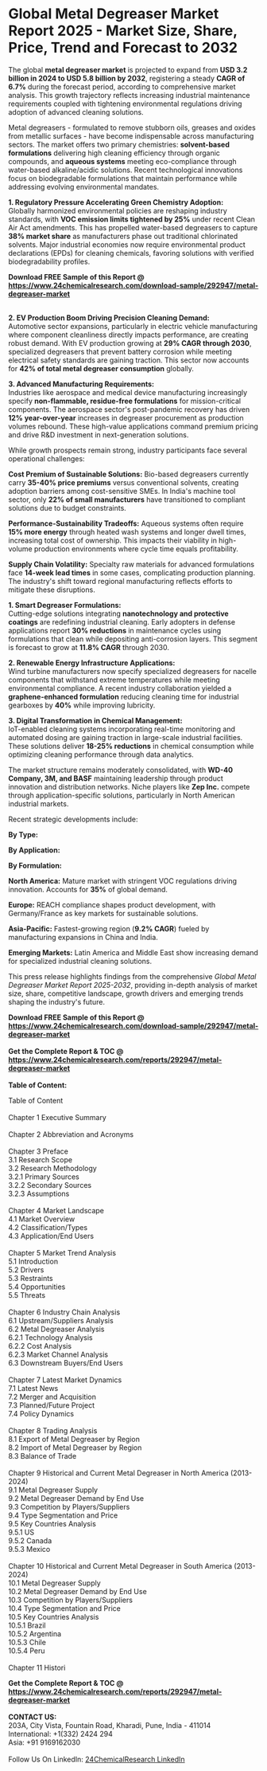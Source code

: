 <h1>Global Metal Degreaser Market Report 2025 - Market Size, Share, Price, Trend and Forecast to 2032</h1><p>The global <strong>metal degreaser market</strong> is projected to expand from <strong>USD 3.2 billion in 2024 to USD 5.8 billion by 2032</strong>, registering a steady <strong>CAGR of 6.7%</strong> during the forecast period, according to comprehensive market analysis. This growth trajectory reflects increasing industrial maintenance requirements coupled with tightening environmental regulations driving adoption of advanced cleaning solutions.</p><p>Metal degreasers - formulated to remove stubborn oils, greases and oxides from metallic surfaces - have become indispensable across manufacturing sectors. The market offers two primary chemistries: <strong>solvent-based formulations</strong> delivering high cleaning efficiency through organic compounds, and <strong>aqueous systems</strong> meeting eco-compliance through water-based alkaline/acidic solutions. Recent technological innovations focus on biodegradable formulations that maintain performance while addressing evolving environmental mandates.</p><p><strong>1. Regulatory Pressure Accelerating Green Chemistry Adoption:</strong><br>
Globally harmonized environmental policies are reshaping industry standards, with <strong>VOC emission limits tightened by 25%</strong> under recent Clean Air Act amendments. This has propelled water-based degreasers to capture <strong>38% market share</strong> as manufacturers phase out traditional chlorinated solvents. Major industrial economies now require environmental product declarations (EPDs) for cleaning chemicals, favoring solutions with verified biodegradability profiles.</p><div><b>Download FREE Sample of this Report @ 
            <a href="https://www.24chemicalresearch.com/download-sample/292947/metal-degreaser-market">
            https://www.24chemicalresearch.com/download-sample/292947/metal-degreaser-market</a></b></div><br><p><strong>2. EV Production Boom Driving Precision Cleaning Demand:</strong><br>
Automotive sector expansions, particularly in electric vehicle manufacturing where component cleanliness directly impacts performance, are creating robust demand. With EV production growing at <strong>29% CAGR through 2030</strong>, specialized degreasers that prevent battery corrosion while meeting electrical safety standards are gaining traction. This sector now accounts for <strong>42% of total metal degreaser consumption</strong> globally.</p><p><strong>3. Advanced Manufacturing Requirements:</strong><br>
Industries like aerospace and medical device manufacturing increasingly specify <strong>non-flammable, residue-free formulations</strong> for mission-critical components. The aerospace sector's post-pandemic recovery has driven <strong>12% year-over-year</strong> increases in degreaser procurement as production volumes rebound. These high-value applications command premium pricing and drive R&amp;D investment in next-generation solutions.</p><p>While growth prospects remain strong, industry participants face several operational challenges:</p><p><strong>Cost Premium of Sustainable Solutions:</strong> Bio-based degreasers currently carry <strong>35-40% price premiums</strong> versus conventional solvents, creating adoption barriers among cost-sensitive SMEs. In India's machine tool sector, only <strong>22% of small manufacturers</strong> have transitioned to compliant solutions due to budget constraints.</p><p><strong>Performance-Sustainability Tradeoffs:</strong> Aqueous systems often require <strong>15% more energy</strong> through heated wash systems and longer dwell times, increasing total cost of ownership. This impacts their viability in high-volume production environments where cycle time equals profitability.</p><p><strong>Supply Chain Volatility:</strong> Specialty raw materials for advanced formulations face <strong>14-week lead times</strong> in some cases, complicating production planning. The industry's shift toward regional manufacturing reflects efforts to mitigate these disruptions.</p><p><strong>1. Smart Degreaser Formulations:</strong><br>
Cutting-edge solutions integrating <strong>nanotechnology and protective coatings</strong> are redefining industrial cleaning. Early adopters in defense applications report <strong>30% reductions</strong> in maintenance cycles using formulations that clean while depositing anti-corrosion layers. This segment is forecast to grow at <strong>11.8% CAGR</strong> through 2030.</p><p><strong>2. Renewable Energy Infrastructure Applications:</strong><br>
Wind turbine manufacturers now specify specialized degreasers for nacelle components that withstand extreme temperatures while meeting environmental compliance. A recent industry collaboration yielded a <strong>graphene-enhanced formulation</strong> reducing cleaning time for industrial gearboxes by <strong>40%</strong> while improving lubricity.</p><p><strong>3. Digital Transformation in Chemical Management:</strong><br>
IoT-enabled cleaning systems incorporating real-time monitoring and automated dosing are gaining traction in large-scale industrial facilities. These solutions deliver <strong>18-25% reductions</strong> in chemical consumption while optimizing cleaning performance through data analytics.</p><p>The market structure remains moderately consolidated, with <strong>WD-40 Company, 3M, and BASF</strong> maintaining leadership through product innovation and distribution networks. Niche players like <strong>Zep Inc.</strong> compete through application-specific solutions, particularly in North American industrial markets.</p><p>Recent strategic developments include:
</p><p><strong>By Type:</strong></p><p><strong>By Application:</strong></p><p><strong>By Formulation:</strong></p><p><strong>North America:</strong> Mature market with stringent VOC regulations driving innovation. Accounts for <strong>35%</strong> of global demand.</p><p><strong>Europe:</strong> REACH compliance shapes product development, with Germany/France as key markets for sustainable solutions.</p><p><strong>Asia-Pacific:</strong> Fastest-growing region (<strong>9.2% CAGR</strong>) fueled by manufacturing expansions in China and India.</p><p><strong>Emerging Markets:</strong> Latin America and Middle East show increasing demand for specialized industrial cleaning solutions.</p><p>This press release highlights findings from the comprehensive <em>Global Metal Degreaser Market Report 2025-2032</em>, providing in-depth analysis of market size, share, competitive landscape, growth drivers and emerging trends shaping the industry's future.</p><div><b>Download FREE Sample of this Report @ 
            <a href="https://www.24chemicalresearch.com/download-sample/292947/metal-degreaser-market">
            https://www.24chemicalresearch.com/download-sample/292947/metal-degreaser-market</a></b></div><br><div><b>Get the Complete Report & TOC @ 
            <a href="https://www.24chemicalresearch.com/reports/292947/metal-degreaser-market">
            https://www.24chemicalresearch.com/reports/292947/metal-degreaser-market</a></b></div><br>
            <b>Table of Content:</b><p>Table of Content<br />
<br />
Chapter 1 Executive Summary<br />
<br />
Chapter 2 Abbreviation and Acronyms<br />
<br />
Chapter 3 Preface<br />
3.1 Research Scope<br />
3.2 Research Methodology<br />
  3.2.1 Primary Sources<br />
  3.2.2 Secondary Sources<br />
  3.2.3 Assumptions<br />
		<br />
Chapter 4 Market Landscape<br />
4.1 Market Overview<br />
4.2 Classification/Types<br />
4.3 Application/End Users<br />
<br />
Chapter 5 Market Trend Analysis <br />
5.1 Introduction<br />
5.2 Drivers<br />
5.3 Restraints<br />
5.4 Opportunities<br />
5.5 Threats<br />
<br />
Chapter 6 Industry Chain Analysis<br />
6.1 Upstream/Suppliers Analysis<br />
6.2 Metal Degreaser Analysis<br />
  6.2.1 Technology Analysis<br />
  6.2.2 Cost Analysis<br />
  6.2.3 Market Channel Analysis<br />
6.3 Downstream Buyers/End Users<br />
<br />
Chapter 7 Latest Market Dynamics<br />
7.1 Latest News<br />
7.2 Merger and Acquisition<br />
7.3 Planned/Future Project<br />
7.4 Policy Dynamics<br />
<br />
Chapter 8 Trading Analysis<br />
8.1 Export of Metal Degreaser by Region<br />
8.2 Import of Metal Degreaser by Region<br />
8.3 Balance of Trade<br />
<br />
Chapter 9 Historical and Current Metal Degreaser in North America (2013-2024)<br />
9.1 Metal Degreaser Supply <br />
9.2 Metal Degreaser Demand by End Use<br />
9.3 Competition by Players/Suppliers<br />
9.4 Type Segmentation and Price<br />
9.5 Key Countries Analysis<br />
  9.5.1 US<br />
  9.5.2 Canada<br />
  9.5.3 Mexico<br />
<br />
Chapter 10 Historical and Current Metal Degreaser in South America (2013-2024)<br />
10.1 Metal Degreaser Supply <br />
10.2 Metal Degreaser Demand by End Use<br />
10.3 Competition by Players/Suppliers<br />
10.4 Type Segmentation and Price<br />
10.5 Key Countries Analysis<br />
  10.5.1 Brazil<br />
  10.5.2 Argentina<br />
  10.5.3 Chile<br />
  10.5.4 Peru<br />
<br />
Chapter 11 Histori</p><div><b>Get the Complete Report & TOC @ 
            <a href="https://www.24chemicalresearch.com/reports/292947/metal-degreaser-market">
            https://www.24chemicalresearch.com/reports/292947/metal-degreaser-market</a></b></div><br><b>CONTACT US:</b><br>
            203A, City Vista, Fountain Road, Kharadi, Pune, India - 411014<br>
            International: +1(332) 2424 294<br>
            Asia: +91 9169162030 <br><br>
            Follow Us On LinkedIn: <a href="https://www.linkedin.com/company/24chemicalresearch/">24ChemicalResearch LinkedIn</a>